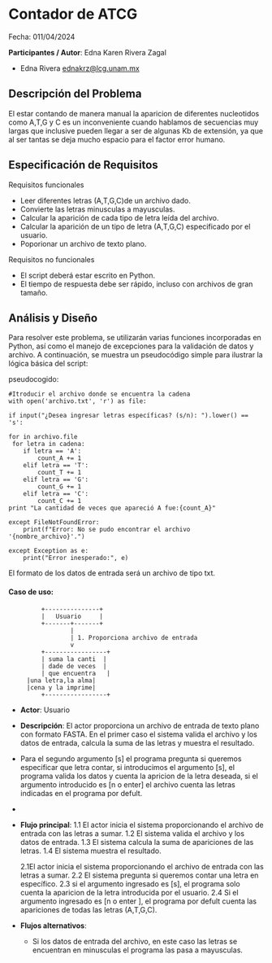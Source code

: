 # **Contador de ATCG**

Fecha: 011/04/2024

**Participantes / Autor**: Edna Karen Rivera Zagal 

- Edna Rivera <ednakrz@lcg.unam.mx>

## Descripción del Problema
El estar contando de manera manual la aparicion de diferentes nucleotidos como A,T,G y C es un inconveniente cuando hablamos de secuencias muy largas que inclusive pueden llegar a ser de algunas Kb de extensión, ya que al ser tantas se deja mucho espacio para el factor error humano.  

## Especificación de Requisitos

Requisitos funcionales

- Leer diferentes letras (A,T,G,C)de un archivo dado.
- Convierte las letras minusculas a mayusculas. 
- Calcular la aparición de cada tipo de letra leída del archivo.
- Calcular la aparición de un tipo de letra (A,T,G,C) especificado por el usuario.
- Poporionar un archivo de texto plano. 


Requisitos no funcionales
- El script deberá estar escrito en Python.
- El tiempo de respuesta debe ser rápido, incluso con archivos de gran tamaño.


## Análisis y Diseño

Para resolver este problema, se utilizarán varias funciones incorporadas en Python, así como el manejo de excepciones para la validación de datos y archivo. A continuación, se muestra un pseudocódigo simple para ilustrar la lógica básica del script:
 

pseudocogido:

```
#Itroducir el archivo donde se encuentra la cadena
with open('archivo.txt', 'r') as file:

if input("¿Desea ingresar letras específicas? (s/n): ").lower() == 's':

for in archivo.file
 for letra in cadena:
    if letra == 'A':
        count_A += 1
    elif letra == 'T':
        count_T += 1
    elif letra == 'G':
        count_G += 1
    elif letra == 'C':
        count_C += 1
print "La cantidad de veces que apareció A fue:{count_A}"

except FileNotFoundError:
    print(f"Error: No se pudo encontrar el archivo '{nombre_archivo}'.")

except Exception as e:
    print("Error inesperado:", e)
```
El formato de los datos de entrada será un archivo de tipo txt.

#### Caso de uso:

```
         +---------------+
         |   Usuario     |
         +-------+-------+
                 |
                 | 1. Proporciona archivo de entrada
                 v
         +-----------------+
         | suma la canti  |
         | dade de veces  |
         | que encuentra   |
	 |una letra,la alma|
	 |cena y la imprime|
         +-----------------+
```

- **Actor**: Usuario

- **Descripción**: El actor proporciona un archivo de entrada de texto plano con formato FASTA. En el primer caso el sistema valida el archivo y los datos de entrada, calcula la suma de las letras y muestra el resultado.

- Para el segundo argumento [s] el programa pregunta si queremos especificar que letra contar, si introducimos el argumento [s], el programa valida los datos y cuenta la apricion de la letra deseada, si el argumento introducido es [n o enter] el archivo cuenta las letras indicadas en el programa por defult.
- 
- **Flujo principal**:
 	1.1 El actor inicia el sistema proporcionando el archivo de entrada con 	las 	letras a sumar.
	1.2 El sistema valida el archivo y los datos de entrada.
  	1.3 El sistema calcula la suma de apariciones de las letras.
  	1.4 El sistema muestra el resultado.

  	2.1El actor inicia el sistema proporcionando el archivo de entrada con 		las 	letras a sumar.
  	2.2 El sistema pregunta si queremos contar una letra en específico.
  	2.3 si el argumento ingresado es [s], el programa solo cuenta la aparicion 	de la letra introducida por el usuario.
	2.4 Si el argumento ingresado es [n o enter ], el programa por defult 		cuenta las apariciones de todas las letras (A,T,G,C).
- **Flujos alternativos**:
	- Si los datos de entrada del archivo, en este caso las letras se encuentran en minusculas el programa las pasa a 	mayusculas.
